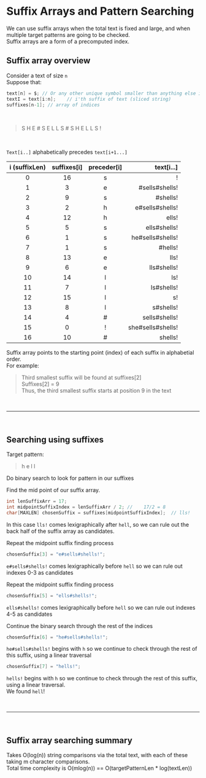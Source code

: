 # Suffix Arrays and Pattern Searching

We can use suffix arrays when the total text is fixed and large, and when multiple target patterns are going to be checked.<br>
Suffix arrays are a form of a precomputed index. <br>

## Suffix array overview

Consider a text of size `n`<br>
Suppose that:

```c
text[n] = $; // Or any other unique symbol smaller than anything else in the text
textI = text[i:n];    // i'th suffix of text (sliced string)
suffixes[n-1]; // array of indices
```

<br>

>S H E # S E L L S # S H E L L S !<br>

<br>

`Text[i..]` alphabetically precedes `text[i+1...]`<br>

|i (suffixLen)|suffixes[i]  |preceder[i]    |text[i...]       |
| :---:       |    :---:    |    :---:      |            ---: |
| 0           |16           |s              |!                |
| 1           |3            |e              |#sells#shells!   |
| 2           |9            |s              |#shells!         |
| 3           |2            |h              |e#sells#shells!  |
| 4           |12           |h              |ells!            |
| 5           |5            |s              |ells#shells!     |
| 6           |1            |s              |he#sells#shells! |
| 7           |1            |s              |#hells!          |
| 8           |13           |e              |lls!             |
| 9           |6            |e              |lls#shells!      |
| 10          |14           |l              |ls!              | 
| 11          |7            |l              |ls#shells!       |
| 12          |15           |l              |s!               |
| 13          |8            |l              |s#shells!        |
| 14          |4            |#              |sells#shells!    |
| 15          |0            |!              |she#sells#shells!|
| 16          |10           |#              |shells!          |

Suffix array points to the starting point (index) of each suffix in alphabetial order. <br>
For example:

>Third smallest suffix will be found at suffixes[2] <br>
>Suffixes[2] = 9 <br>
>Thus, the third smallest suffix starts at position 9 in the text <br>

<br>

---

<br>

## Searching using suffixes

Target pattern:

>h e l l <br>

Do binary search to look for pattern in our suffixes <br>

Find the mid point of our suffix array. <br>

```c
int lenSuffixArr = 17;
int midpointSuffixIndex = lenSuffixArr / 2; //    17/2 = 8
char[MAXLEN] chosenSuffix = suffixes[midpointSuffixIndex];  // lls!
```

In this case `lls!` comes lexigraphically after `hell`, so we can rule out the back half of the suffix array as candidates.<br>

Repeat the midpoint suffix finding process<br>

```c
chosenSuffix[3] = "e#sells#shells!";
```

`e#sells#shells!` comes lexigraphically before `hell` so we can rule out indexes 0-3 as candidates<br>

Repeat the midpoint suffix finding process<br>

```c
chosenSuffix[5] = "ells#shells!";
```

`ells#shells!` comes lexigraphically before `hell` so we can rule out indexes 4-5 as candidates<br>

Continue the binary search through the rest of the indices 

```c
chosenSuffix[6] = "he#sells#shells!";
```

`he#sells#shells!` begins with `h` so we continue to check through the rest of this suffix, using a linear traversal

```c
chosenSuffix[7] = "hells!";
```

`hells!` begins with `h` so we continue to check through the rest of this suffix, using a linear traversal. <br>
We found `hell`!<br>

<br>

---

<br>

## Suffix array searching summary

Takes O(log(n)) string comparisons via the total text, with each of these taking m character comparisons.<br>
Total time complexity is O(mlog(n)) == O(targetPatternLen * log(textLen))<br>
